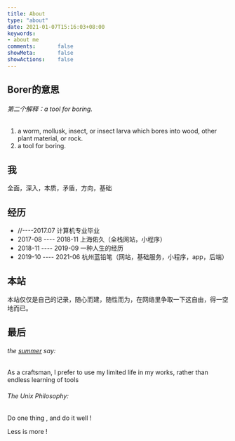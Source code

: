```yaml
---
title: About
type: "about"
date: 2021-01-07T15:16:03+08:00
keywords:
- about me
comments:       false
showMeta:       false
showActions:    false
---
```


## Borer的意思

###### 第二个解释：a tool for boring.

1. a worm, mollusk, insect, or insect larva which bores into wood, other plant material, or rock.
2. a tool for boring.

## 我

全面，深入，本质，矛盾，方向，基础

## 经历

- //----2017.07 计算机专业毕业
- 2017-08 ---- 2018-11 上海佑久（全栈网站，小程序）
- 2018-11 ---- 2019-09 一种人生的经历
- 2019-10 ---- 2021-06 杭州蓝铅笔（网站，基础服务，小程序，app，后端）

## 本站
本站仅仅是自己的记录，随心而建，随性而为，在网络里争取一下这自由，得一空地而已。

## 最后

###### the [summer](https://learnku.com/users/1) say:

As a craftsman, I prefer to use my limited life in my works, rather than endless learning of tools

###### The Unix Philosophy:

Do one thing , and do it well !

Less is more !
